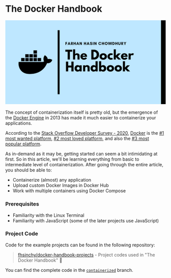 # The Docker Handbook

![](.gitbook/assets/docker-handbook-preview.png)

The concept of containerization itself is pretty old, but the emergence of the [Docker Engine](https://docs.docker.com/get-started/overview/#docker-engine) in 2013 has made it much easier to containerize your applications.

According to the [Stack Overflow Developer Survey - 2020](https://insights.stackoverflow.com/survey/2020#overview), [Docker](https://docker.com/) is the [\#1 most wanted platform](https://insights.stackoverflow.com/survey/2020#technology-most-loved-dreaded-and-wanted-platforms-wanted5), [\#2 most loved platform](https://insights.stackoverflow.com/survey/2020#technology-most-loved-dreaded-and-wanted-platforms-loved5), and also the [\#3 most popular platform](https://insights.stackoverflow.com/survey/2020#technology-platforms).

As in-demand as it may be, getting started can seem a bit intimidating at first. So in this article, we'll be learning everything from basic to intermediate level of containerization. After going through the entire article, you should be able to:

* Containerize \(almost\) any application
* Upload custom Docker Images in Docker Hub
* Work with multiple containers using Docker Compose

### Prerequisites

* Familiarity with the Linux Terminal
* Familiarity with JavaScript \(some of the later projects use JavaScript\)

### Project Code

Code for the example projects can be found in the following repository:

> [fhsinchy/docker-handbook-projects](https://github.com/fhsinchy/docker-handbook-projects) - Project codes used in "The Docker Handbook" 📓

You can find the complete code in the [`containerized`](https://github.com/fhsinchy/docker-handbook-projects/tree/containerized) branch.


